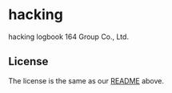 # hacking
hacking logbook 164 Group Co., Ltd.
## License
The license is the same as our [README](https://github.com/logbook-bizml/logbook-bizml.github.io) above.
